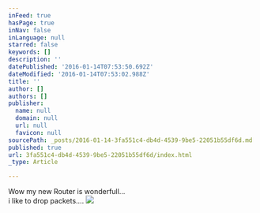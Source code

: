 ```yaml
---
inFeed: true
hasPage: true
inNav: false
inLanguage: null
starred: false
keywords: []
description: ''
datePublished: '2016-01-14T07:53:50.692Z'
dateModified: '2016-01-14T07:53:02.988Z'
title: ''
author: []
authors: []
publisher:
  name: null
  domain: null
  url: null
  favicon: null
sourcePath: _posts/2016-01-14-3fa551c4-db4d-4539-9be5-22051b55df6d.md
published: true
url: 3fa551c4-db4d-4539-9be5-22051b55df6d/index.html
_type: Article

---
```

Wow my new Router is wonderfull...  
i like to drop packets....
![](https://the-grid-user-content.s3-us-west-2.amazonaws.com/e7c3ced5-d53c-4612-b69b-61e5d8653922.jpg)